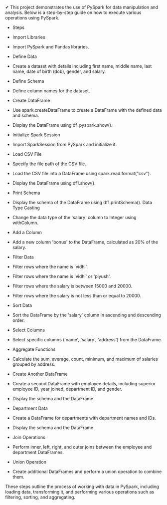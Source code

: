 ✔ This project demonstrates the use of PySpark for data manipulation and analysis. Below is a step-by-step guide on how to execute various operations using PySpark.

* Steps
* Import Libraries

* Import PySpark and Pandas libraries.
* Define Data

* Create a dataset with details including first name, middle name, last name, date of birth (dob), gender, and salary.
* Define Schema

* Define column names for the dataset.
* Create DataFrame

* Use spark.createDataFrame to create a DataFrame with the defined data and schema.
* Display the DataFrame using df_pyspark.show().
* Initialize Spark Session

* Import SparkSession from PySpark and initialize it.
* Load CSV File

* Specify the file path of the CSV file.
* Load the CSV file into a DataFrame using spark.read.format("csv").
* Display the DataFrame using df1.show().
* Print Schema

* Display the schema of the DataFrame using df1.printSchema().
Data Type Casting

* Change the data type of the 'salary' column to Integer using withColumn.
* Add a Column

* Add a new column 'bonus' to the DataFrame, calculated as 20% of the salary.
* Filter Data

* Filter rows where the name is 'vidhi'.
* Filter rows where the name is 'vidhi' or 'piyush'.
* Filter rows where the salary is between 15000 and 20000.
* Filter rows where the salary is not less than or equal to 20000.
* Sort Data

* Sort the DataFrame by the 'salary' column in ascending and descending order.
* Select Columns

* Select specific columns ('name', 'salary', 'address') from the DataFrame.
* Aggregate Functions

* Calculate the sum, average, count, minimum, and maximum of salaries grouped by address.
* Create Another DataFrame

* Create a second DataFrame with employee details, including superior employee ID, year joined, department ID, and gender.
* Display the schema and the DataFrame.
* Department Data

* Create a DataFrame for departments with department names and IDs.
* Display the schema and the DataFrame.
* Join Operations

* Perform inner, left, right, and outer joins between the employee and department DataFrames.
* Union Operation

* Create additional DataFrames and perform a union operation to combine them.




These steps outline the process of working with data in PySpark, including loading data, transforming it, and performing various operations such as filtering, sorting, and aggregating.






